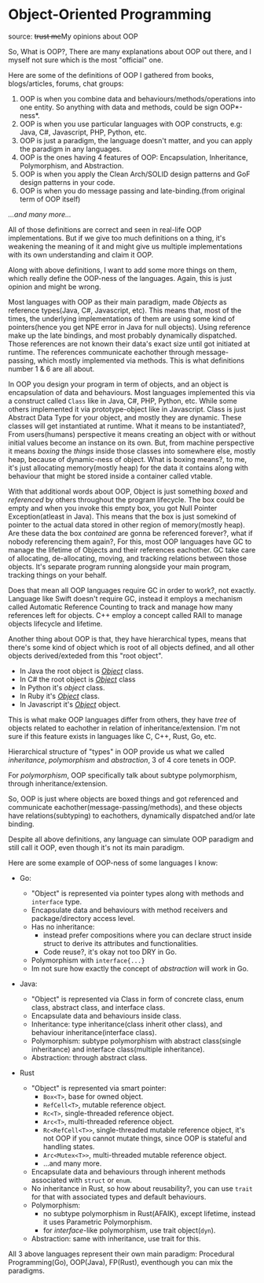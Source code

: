 # Object-Oriented Programming

source: <s>trust me</s>My opinions about OOP

So, What is OOP?, There are many explanations about OOP out there, and I myself not sure which is the most "official" one. 

Here are some of the definitions of OOP I gathered from books, blogs/articles, forums, chat groups:
1. OOP is when you combine data and behaviours/methods/operations into one entity. So anything with data and methods, could be sign OOP*-ness*.
2. OOP is when you use particular languages with OOP constructs, e.g: Java, C#, Javascript, PHP, Python, etc.
3. OOP is just a paradigm, the language doesn't matter, and you can apply the paradigm in any languages.
4. OOP is the ones having 4 features of OOP: Encapsulation, Inheritance, Polymorphism, and Abstraction.
5. OOP is when you apply the Clean Arch/SOLID design patterns and GoF design patterns in your code.
6. OOP is when you do message passing and late-binding.(from original term of OOP itself)

*...and many more...*

All of those definitions are correct and seen in real-life OOP implementations. But if we give too much definitions on a thing, it's weakening the meaning of it and might give us multiple implementations with its own understanding and claim it OOP.

Along with above definitions, I want to add some more things on them, which really define the OOP-ness of the languages. Again, this is just opinion and might be wrong.

Most languages with OOP as their main paradigm, made *Objects* as reference types(Java, C#, Javascript, etc). This means that, most of the times, the underlying implementations of them are using some kind of pointers(hence you get NPE error in Java for null objects). Using reference make up the late bindings, and most probably dynamically dispatched. Those references are not known their data's exact size until got initiated at runtime. The references communicate eachother through message-passing, which mostly implemented via methods. This is what definitions number 1 & 6 are all about.

In OOP you design your program in term of objects, and an object is encapsulation of data and behaviours. Most languages implemented this via a construct called `Class` like in Java, C#, PHP, Python, etc. While some others implemented it via prototype-object like in Javascript. Class is just Abstract Data Type for your object, and mostly they are dynamic. These classes will get instantiated at runtime. What it means to be instantiated?, From users(humans) perspective it means creating an object with or without initial values become an instance on its own. But, from machine perspective it means *boxing* the *things* inside those classes into somewhere else, mostly heap, because of dynamic-ness of object. What is boxing means?, to me, it's just allocating memory(mostly heap) for the data it contains along with behaviour that might be stored inside a container called vtable.

With that additional words about OOP, Object is just something *boxed* and *referenced* by others throughout the program lifecycle. The box could be empty and when you invoke this empty box, you got Null Pointer Exception(atleast in Java). This means that the box is just somekind of pointer to the actual data stored in other region of memory(mostly heap). Are these data the box *contained* are gonna be referenced forever?, what if nobody referencing them again?, For this, most OOP languages have GC to manage the lifetime of Objects and their references eachother. GC take care of allocating, de-allocating, moving, and tracking relations between those objects. It's separate program running alongside your main program, tracking things on your behalf.

Does that mean all OOP languages require GC in order to work?, not exactly. Language like Swift doesn't require GC, instead it employs a mechanism called Automatic Reference Counting to track and manage how many references left for objects. C++ employ a concept called RAII to manage objects lifecycle and lifetime.

Another thing about OOP is that, they have hierarchical types, means that there's some kind of object which is root of all objects defined, and all other objects derived/exteded from this "root object".
- In Java the root object is [*Object*](https://docs.oracle.com/javase/8/docs/api/java/lang/Object.html) class.
- In C# the root object is [*Object*](https://learn.microsoft.com/en-us/dotnet/api/system.object?view=net-8.0) class
- In Python it's *object* class.
- In Ruby it's [*Object*](https://ruby-doc.org/3.2.2/Object.html) class.
- In Javascript it's [*Object*](https://developer.mozilla.org/en-US/docs/Web/JavaScript/Reference/Global_Objects/Object) object.

This is what make OOP languages differ from others, they have *tree* of objects related to eachother in relation of inheritance/extension. I'm not sure if this feature exists in languages like C, C++, Rust, Go, etc.

Hierarchical structure of "types" in OOP provide us what we called *inheritance*, *polymorphism* and *abstraction*, 3 of 4 core tenets in OOP.

For *polymorphism*, OOP specifically talk about subtype polymorphism, through inheritance/extension.

So, OOP is just where objects are boxed things and got referenced and communicate eachother(message-passing/methods), and these objects have relations(subtyping) to eachothers, dynamically dispatched and/or late binding.

Despite all above definitions, any language can simulate OOP paradigm and still call it OOP, even though it's not its main paradigm.

Here are some example of OOP-ness of some languages I know:
- Go:
  - "Object" is represented via pointer types along with methods and `interface` type.
  - Encapsulate data and behaviours with method receivers and package/directory access level.
  - Has no inheritance:
    - instead prefer compositions where you can declare struct inside struct to derive its attributes and functionalities.
    - Code reuse?, it's okay not too DRY in Go.
  - Polymorphism with `interface{...}`
  - Im not sure how exactly the concept of *abstraction* will work in Go.

- Java:
  - "Object" is represented via Class in form of concrete class, enum class, abstract class, and interface class.
  - Encapsulate data and behaviours inside class.
  - Inheritance: type inheritance(class inherit other class), and behaviour inheritance(interface class).
  - Polymorphism: subtype polymorphism with abstract class(single inheritance) and interface class(multiple inheritance).
  - Abstraction: through abstract class.

- Rust
  - "Object" is represented via smart pointer: 
    - `Box<T>`, base for owned object.
    - `RefCell<T>`, mutable reference object.
    - `Rc<T>`, single-threaded reference object.
    - `Arc<T>`, multi-threaded reference object.
    - `Rc<RefCell<T>>`, single-threaded mutable reference object, it's not OOP if you cannot mutate things, since OOP is stateful and handling states.
    - `Arc<Mutex<T>>`, multi-threaded mutable reference object.
    - ...and many more.
  - Encapsulate data and behaviours through inherent methods associated with `struct` or `enum`.
  - No inheritance in Rust, so how about reusability?, you can use `trait` for that with associated types and default behaviours.
  - Polymorphism:
    - no subtype polymorphism in Rust(AFAIK), except lifetime, instead it uses Parametric Polymorphism.
    - for *interface*-like polymorphism, use trait object(`dyn`).
  - Abstraction: same with inheritance, use trait for this.

All 3 above languages represent their own main paradigm: Procedural Programming(Go), OOP(Java), FP(Rust), eventhough you can mix the paradigms.